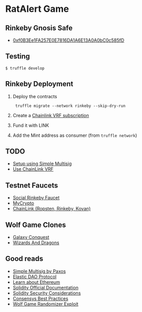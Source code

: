 RatAlert Game
==============

## Rinkeby Gnosis Safe

- [0xf0B3Ee1FA257E0E7816DA1A6E13A0A0bC0c585fD](https://gnosis-safe.io/app/rin:0xf0B3Ee1FA257E0E7816DA1A6E13A0A0bC0c585fD/)


## Testing

    $ truffle develop

## Rinkeby Deployment

1. Deploy the contracts

        truffle migrate --network rinkeby --skip-dry-run

2. Create a [Chainlink VRF subscription](https://vrf.chain.link/)
3. Fund it with LINK
4. Add the Mint address as consumer (from `truffle network`) 


## TODO

- [Setup using Simple Multisig](https://github.com/paxosglobal/simple-multisig/)
- [Use ChainLink VRF](https://docs.chain.link/docs/get-a-random-number/)

## Testnet Faucets

- [Social Rinkeby Faucet](https://faucet.rinkeby.io/)
- [MyCrypto](https://app.mycrypto.com/faucet)
- [ChainLink (Ropsten, Rinkeby, Kovan)](https://faucets.chain.link/rinkeby)

## Wolf Game Clones

- [Galaxy Conquest](https://www.galacticconquestgame.net/wp)
- [Wizards And Dragons](https://wnd.game/game)

## Good reads

- [Simple Multisig by Paxos](https://paxos.com/2021/03/23/simple-multisig-how-it-works-and-why-its-awesome/)
- [Elastic DAO Protocol](https://docs.elasticdao.org/)
- [Learn about Ethereum](https://ethereum.org/en/learn/)
- [Solidity Official Documentation](https://docs.soliditylang.org/en/latest/introduction-to-smart-contracts.html)
- [Solidity Security Considerations](https://docs.soliditylang.org/en/latest/security-considerations.html)
- [Consensys Best Practices](https://consensys.github.io/smart-contract-best-practices/)
- [Wolf Game Randomizer Exploit](https://gist.github.com/alcibiadeseth)
